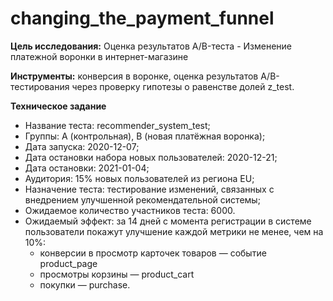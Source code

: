 # changing_the_payment_funnel
**Цель исследования:** Оценка результатов A/B-теста - Изменение платежной воронки в интернет-магазине

**Инструменты:** конверсия в воронке, оценка результатов A/B-тестирования через проверку гипотезы о равенстве долей z_test.

**Техническое задание**

- Название теста: recommender_system_test;
- Группы: А (контрольная), B (новая платёжная воронка);
- Дата запуска: 2020-12-07;
- Дата остановки набора новых пользователей: 2020-12-21;
- Дата остановки: 2021-01-04;
- Аудитория: 15% новых пользователей из региона EU;
- Назначение теста: тестирование изменений, связанных с внедрением улучшенной рекомендательной системы;
- Ожидаемое количество участников теста: 6000.
- Ожидаемый эффект: за 14 дней с момента регистрации в системе пользователи покажут улучшение каждой метрики не менее, чем на 10%:
    - конверсии в просмотр карточек товаров — событие product_page
    - просмотры корзины — product_cart
    - покупки — purchase.
